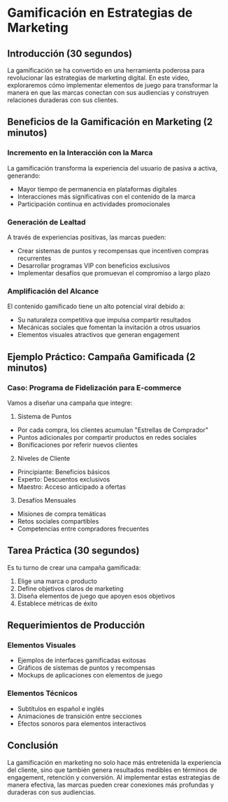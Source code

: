 # Gamificación en Estrategias de Marketing

## Introducción (30 segundos)

La gamificación se ha convertido en una herramienta poderosa para revolucionar las estrategias de marketing digital. En este video, exploraremos cómo implementar elementos de juego para transformar la manera en que las marcas conectan con sus audiencias y construyen relaciones duraderas con sus clientes.

## Beneficios de la Gamificación en Marketing (2 minutos)

### Incremento en la Interacción con la Marca

La gamificación transforma la experiencia del usuario de pasiva a activa, generando:
- Mayor tiempo de permanencia en plataformas digitales
- Interacciones más significativas con el contenido de la marca
- Participación continua en actividades promocionales

### Generación de Lealtad

A través de experiencias positivas, las marcas pueden:
- Crear sistemas de puntos y recompensas que incentiven compras recurrentes
- Desarrollar programas VIP con beneficios exclusivos
- Implementar desafíos que promuevan el compromiso a largo plazo

### Amplificación del Alcance

El contenido gamificado tiene un alto potencial viral debido a:
- Su naturaleza competitiva que impulsa compartir resultados
- Mecánicas sociales que fomentan la invitación a otros usuarios
- Elementos visuales atractivos que generan engagement

## Ejemplo Práctico: Campaña Gamificada (2 minutos)

### Caso: Programa de Fidelización para E-commerce

Vamos a diseñar una campaña que integre:

1. Sistema de Puntos
- Por cada compra, los clientes acumulan "Estrellas de Comprador"
- Puntos adicionales por compartir productos en redes sociales
- Bonificaciones por referir nuevos clientes

2. Niveles de Cliente
- Principiante: Beneficios básicos
- Experto: Descuentos exclusivos
- Maestro: Acceso anticipado a ofertas

3. Desafíos Mensuales
- Misiones de compra temáticas
- Retos sociales compartibles
- Competencias entre compradores frecuentes

## Tarea Práctica (30 segundos)

Es tu turno de crear una campaña gamificada:
1. Elige una marca o producto
2. Define objetivos claros de marketing
3. Diseña elementos de juego que apoyen esos objetivos
4. Establece métricas de éxito

## Requerimientos de Producción

### Elementos Visuales
- Ejemplos de interfaces gamificadas exitosas
- Gráficos de sistemas de puntos y recompensas
- Mockups de aplicaciones con elementos de juego

### Elementos Técnicos
- Subtítulos en español e inglés
- Animaciones de transición entre secciones
- Efectos sonoros para elementos interactivos

## Conclusión

La gamificación en marketing no solo hace más entretenida la experiencia del cliente, sino que también genera resultados medibles en términos de engagement, retención y conversión. Al implementar estas estrategias de manera efectiva, las marcas pueden crear conexiones más profundas y duraderas con sus audiencias.
